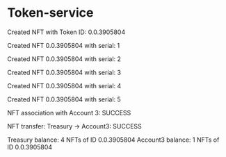 # Token-service

Created NFT with Token ID: 0.0.3905804 

Created NFT 0.0.3905804 with serial: 1 

Created NFT 0.0.3905804 with serial: 2 

Created NFT 0.0.3905804 with serial: 3 

Created NFT 0.0.3905804 with serial: 4 

Created NFT 0.0.3905804 with serial: 5 

NFT association with Account 3: SUCCESS

NFT transfer: Treasury -> Account3: SUCCESS 

Treasury balance: 4 NFTs of ID 0.0.3905804
Account3 balance: 1 NFTs of ID 0.0.3905804
